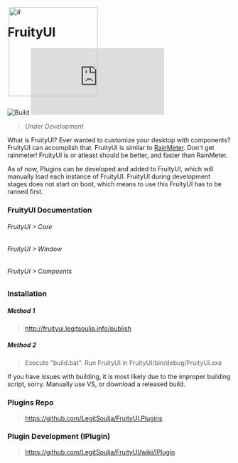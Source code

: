 
<img align="right" width="200" height="auto" style='position:absolute;' alt='#' title='&copy;FruityUI' src="http://fruityui.legitsoulja.info/fruityui.png">

# FruityUI

![Build](https://travis-ci.org/FruityUI/FruityUI.svg?branch=master) ![Version](http://fruityui.legitsoulja.info/publish/version.php)

> _Under Development_

What is FruityUI? Ever wanted to customize your desktop with components? FruityUI can accomplish that. FruityUI is similar to [RainMeter](https://www.rainmeter.net/). Don't get rainmeter! FruityUI is or atleast should be better, and faster than RainMeter. 

As of now, Plugins can be developed and added to FruityUI, which will manually load each instance of FruityUI. FruityUI during development stages does not start on boot, which means to use this FruityUI has to be ranned first.

### FruityUI Documentation

###### FruityUI > Core
###### FruityUI > Window
###### FruityUI > Compoents

### Installation
##### Method 1
> http://fruityui.legitsoulja.info/publish

##### Method 2
> Execute "build.bat". Run FruityUI in FruityUI/bin/debug/FruityUI.exe

If you have issues with building, it is most likely due to the improper building script, sorry. Manually use VS, or download a released build.

### Plugins Repo

> https://github.com/LegitSoulja/FruityUI.Plugins

### Plugin Development (IPlugin)

> https://github.com/LegitSoulja/FruityUI/wiki/IPlugin
